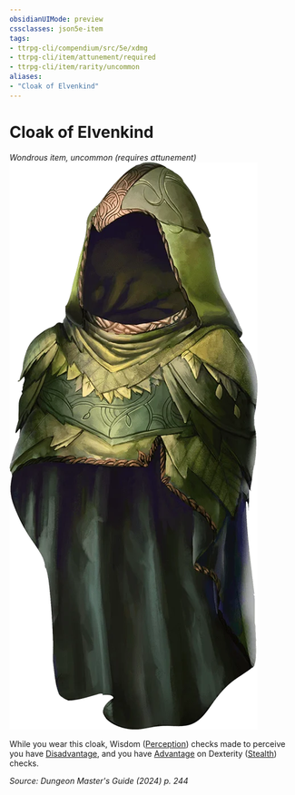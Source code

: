 ```yaml
---
obsidianUIMode: preview
cssclasses: json5e-item
tags:
- ttrpg-cli/compendium/src/5e/xdmg
- ttrpg-cli/item/attunement/required
- ttrpg-cli/item/rarity/uncommon
aliases: 
- "Cloak of Elvenkind"
---
```

# Cloak of Elvenkind
*Wondrous item, uncommon (requires attunement)*  
![](Misc%20Files/CLI/compendium/items/img/cloak-of-elvenkind.webp#right)


While you wear this cloak, Wisdom ([Perception](Misc%20Files/CLI/rules/skills.md#Perception)) checks made to perceive you have [Disadvantage](Misc%20Files/CLI/rules/variant-rules/disadvantage-xphb.md), and you have [Advantage](Misc%20Files/CLI/rules/variant-rules/advantage-xphb.md) on Dexterity ([Stealth](Misc%20Files/CLI/rules/skills.md#Stealth)) checks.

*Source: Dungeon Master's Guide (2024) p. 244*